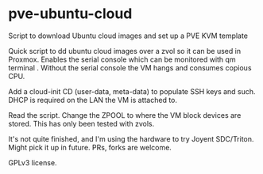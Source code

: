 # pve-ubuntu-cloud
Script to download Ubuntu cloud images and set up a PVE KVM template

Quick script to dd ubuntu cloud images over a zvol so it can be used in Proxmox. Enables the serial console which can be monitored with qm terminal <vmid>. Without the serial console the VM hangs and consumes copious CPU.

Add a cloud-init CD (user-data, meta-data) to populate SSH keys and such. DHCP is required on the LAN the VM is attached to.

Read the script. Change the ZPOOL to where the VM block devices are stored. This has only been tested with zvols.

It's not quite finished, and I'm using the hardware to try Joyent SDC/Triton. Might pick it up in future. PRs, forks are welcome.

GPLv3 license.
